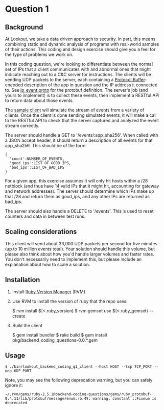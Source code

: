 # Question 1

## Background

At Lookout, we take a data driven approach to security. In part, this means combining static and dynamic analysis of programs with real-world samples of their actions. This coding and design exercise
should give you a feel for the type of problems we work on.

In this coding question, we're looking to differentiate between the normal set of IPs that a client communicates with and abnormal ones that might indicate reaching out to a C&C server for instructions. The clients will be sending UDP packets to the server, each containing a [Protocol Buffer](https://code.google.com/p/protobuf/)-encoded description of the app in question and the IP address it connected to. See [ip_event.proto](ip_event.proto) for the protobuf definition. The server's job (and yours to implement) is to collect these events, then implement a RESTful API to return data about those events.

The [sample client](lib/lookout/backend_coding_questions/q1/client.rb) will simulate the stream of events from a variety of clients. Once the client is done sending simulated events, it will make a call to the RESTful API to check that the server captured and analyzed the event stream correctly.

The server should handle a GET to '/events/:app_sha256'. When called with a JSON accept header, it should return a description of all events for that app_sha256. This should be of the form:

    {
      'count':NUMBER_OF_EVENTS,
      'good_ips':LIST_OF_GOOD_IPS,
      'bad_ips':LIST_OF_BAD_IPS
    }

For a given app, this exercise assumes it will only hit hosts within a /28 netblock (and thus have 14 valid IPs that it might hit, accounting for gateway and network addresses). The server should determine which IPs make up that /28 and return them as good_ips, and any other IPs are returned as bad_ips.

The server should also handle a DELETE to '/events'. This is used to reset counters and data in between test runs.

## Scaling considerations

This client will send about 33,000 UDP packets per second for five minutes (up to 10 million events total). Your solution should handle this volume, but please also think about how you'd handle larger volumes and faster rates. You don't necessarily need to implement this, but please include an explanation about how to scale a solution.

## Installation

1) Install [Ruby Version Manager](https://rvm.io/rvm/install) (RVM).
2) Use RVM to install the version of ruby that the repo uses:


    $ rvm install $(<.ruby_version)
    $ rvm gemset use $(<.ruby_gemset) --create

3) Build the client


    $ gem install bundler
    $ rake build
    $ gem install pkg/backend_coding_questions-0.0.*.gem

## Usage

    $ ./bin/lookout_backend_coding_q1_client --host HOST --tcp TCP_PORT --udp UDP_PORT

Note, you may see the following deprecation warning, but you can safely ignore it:


    ~/.rvm/gems/ruby-2.5.1@backend-coding-questions/gems/ruby_protobuf-0.4.11/lib/protobuf/message/enum.rb:49: warning: constant ::Fixnum is deprecated
